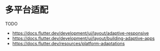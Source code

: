 # 多平台适配

TODO

- https://docs.flutter.dev/development/ui/layout/adaptive-responsive
- https://docs.flutter.dev/development/ui/layout/building-adaptive-apps
- https://docs.flutter.dev/resources/platform-adaptations
